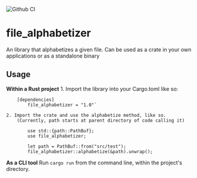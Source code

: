 ![Github CI](https://github.com/lasagnamassage/file_alphabetizer/actions/workflows/rust.yml/badge.svg)

# file_alphabetizer
An library that alphabetizes a given file. Can be used as a crate in your own applications or as a standalone binary

## Usage

**Within a Rust project**
    1. Import the library into your Cargo.toml like so:
    
        [dependencies] 
            file_alphabetizer = "1.0"`

    2. Import the crate and use the alphabetize method, like so.
        (Currently, path starts at parent directory of code calling it)

            use std::{path::PathBuf};
            use file_alphabetizer;

            let path = PathBuf::from("src/test");
            file_alphabetizer::alphabetize(&path).unwrap();


**As a CLI tool**
Run `cargo run` from the command line, within the project's directory.
